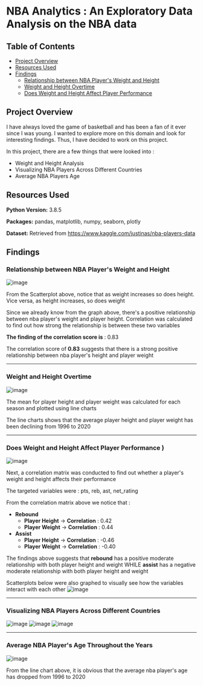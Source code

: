 # NBA Analytics : An Exploratory Data Analysis on the NBA data

## Table of Contents
* [Project Overview](#project-overview)
* [Resources Used](#resources-used)
* [Findings](#findings)
  * [Relationship between NBA Player's Weight and Height](#relationship-between-nba-player's-weight-and-height)
  * [Weight and Height Overtime](#weight-and-height-overtime)
  * [Does Weight and Height Affect Player Performance](#does-weight-and-height-affect-player-performance)

## Project Overview
I have always loved the game of basketball and has been a fan of it ever since I was young. I wanted to explore more on this domain and look for interesting findings. Thus, I have decided to work on this project.

In this project, there are a few things that were looked into :
  * Weight and Height Analysis
  * Visualizing NBA Players Across Different Countries
  * Average NBA Players Age

## Resources Used
**Python Version:** 3.8.5

**Packages:** pandas, matplotlib, numpy, seaborn, plotly

**Dataset:** Retrieved from https://www.kaggle.com/justinas/nba-players-data


## Findings
### Relationship between NBA Player's Weight and Height
![image](https://user-images.githubusercontent.com/57311200/119349103-54642200-bcd0-11eb-8a79-db9875a61cad.png)

From the Scatterplot above, notice that as weight increases so does height. Vice versa, as height increases, so does weight

Since we already know from the graph above, there's a positive relationship between nba player's weight and player height. Correlation was calculated to find out how strong the relationship is between these two variables

**The finding of the correlation score is** : 0.83

The correlation score of **0.83** suggests that there is a strong positive relationship between nba player's height and player weight

---
### Weight and Height Overtime
![image](https://user-images.githubusercontent.com/57311200/119349035-38608080-bcd0-11eb-92e5-f191946c4483.png)

The mean for player height and player weight was calculated for each season and plotted using line charts

The line charts shows that the average player height and player weight has been declining from 1996 to 2020

---
### Does Weight and Height Affect Player Performance )
![image](https://user-images.githubusercontent.com/57311200/119350109-83c75e80-bcd1-11eb-8f4c-e4604f26bfe3.png)

Next, a correlation matrix was conducted to find out whether a player's weight and height affects their performance

The targeted variables were : pts, reb, ast, net_rating

From the correlation matrix above we notice that :
 * **Rebound**
   * **Player Height** -> **Correlation** : 0.42
   * **Player Weight** -> **Correlation** : 0.44
 * **Assist**
   * **Player Height** -> **Correlation** : -0.46
   * **Player Weight** -> **Correlation** : -0.40
   
The findings above suggests that **rebound** has a positive moderate relationship with both player height and weight WHILE **assist** has a negative moderate relationship with both player height and weight

Scatterplots below were also graphed to visually see how the variables interact with each other
![image](https://user-images.githubusercontent.com/57311200/119352338-2254bf00-bcd4-11eb-95d1-136735bb3b71.png)

---
### Visualizing NBA Players Across Different Countries
![image](https://user-images.githubusercontent.com/57311200/119353022-f554dc00-bcd4-11eb-88b0-6e1ed480a807.png)
![image](https://user-images.githubusercontent.com/57311200/119352909-d22a2c80-bcd4-11eb-9e69-8381cc70cc96.png)
![image](https://user-images.githubusercontent.com/57311200/119352950-dc4c2b00-bcd4-11eb-8c83-f6b8cb2957d9.png)

---
### Average NBA Player's Age Throughout the Years
![image](https://user-images.githubusercontent.com/57311200/119353270-449b0c80-bcd5-11eb-8504-2b446f2b5113.png)

From the line chart above, it is obvious that the average nba player's age has dropped from 1996 to 2020
